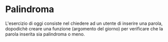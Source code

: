 # Palindroma

L'esercizio di oggi consiste nel chiedere ad un utente di inserire una parola, dopodichè creare una funzione (argomento del giorno) per verificare che la parola inserita sia palindroma o meno.